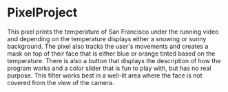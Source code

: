 # PixelProject

This pixel prints the temperature of San Francisco under the running video and depending on the temperature displays either a snowing or sunny background. The pixel also tracks the user's movements and creates a mask on top of their face that is either 
blue or orange tinted based on the temperature. There is also a button that displays the description of how the program works
and a color slider that is fun to play with, but has no real purpose. This filter works best in a well-lit area where the face is not covered from the view of the camera. 
